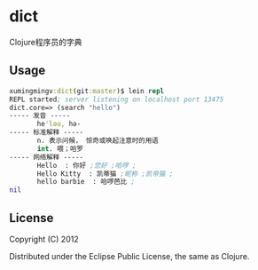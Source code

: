 # dict

Clojure程序员的字典

## Usage

```clojure
xumingmingv:dict(git:master)$ lein repl
REPL started; server listening on localhost port 13475
dict.core=> (search "hello")
----- 发音 -----
       he'ləu, hə-
----- 标准解释 -----
       n. 表示问候， 惊奇或唤起注意时的用语
       int. 喂；哈罗
----- 网络解释 -----
       Hello  : 你好 ;您好 ;哈啰 ;
       Hello Kitty  : 凯蒂猫 ;昵称 ;凯帝猫 ;
       hello barbie  : 哈啰芭比 ;
nil
```

## License

Copyright (C) 2012

Distributed under the Eclipse Public License, the same as Clojure.
